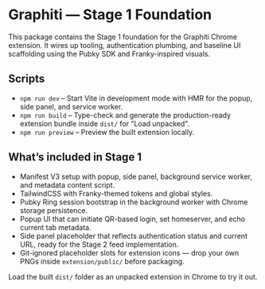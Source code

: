 # Graphiti — Stage 1 Foundation

This package contains the Stage 1 foundation for the Graphiti Chrome extension. It wires up tooling, authentication plumbing, and baseline UI scaffolding using the Pubky SDK and Franky-inspired visuals.

## Scripts

- `npm run dev` – Start Vite in development mode with HMR for the popup, side panel, and service worker.
- `npm run build` – Type-check and generate the production-ready extension bundle inside `dist/` for "Load unpacked".
- `npm run preview` – Preview the built extension locally.

## What’s included in Stage 1

- Manifest V3 setup with popup, side panel, background service worker, and metadata content script.
- TailwindCSS with Franky-themed tokens and global styles.
- Pubky Ring session bootstrap in the background worker with Chrome storage persistence.
- Popup UI that can initiate QR-based login, set homeserver, and echo current tab metadata.
- Side panel placeholder that reflects authentication status and current URL, ready for the Stage 2 feed implementation.
- Git-ignored placeholder slots for extension icons — drop your own PNGs inside `extension/public/` before packaging.

Load the built `dist/` folder as an unpacked extension in Chrome to try it out.
